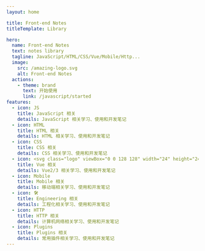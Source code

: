 ```yaml
---
layout: home

title: Front-end Notes
titleTemplate: Library

hero:
  name: Front-end Notes
  text: notes library
  tagline: JavaScript/HTML/CSS/Vue/Mobile/Http...
  image:
    src: /amazing-logo.svg
    alt: Front-end Notes
  actions:
    - theme: brand
      text: 开始使用
      link: /javascript/started
features:
  - icon: JS
    title: JavaScript 相关
    details: JavaScript 相关学习、使用和开发笔记
  - icon: HTML
    title: HTML 相关
    details: HTML 相关学习、使用和开发笔记
  - icon: CSS
    title: CSS 相关
    details: CSS 相关学习、使用和开发笔记
  - icon: <svg class="logo" viewBox="0 0 128 128" width="24" height="24" data-v-c0161dce=""><path fill="#42b883" d="M78.8,10L64,35.4L49.2,10H0l64,110l64-110C128,10,78.8,10,78.8,10z" data-v-c0161dce=""></path><path fill="#35495e" d="M78.8,10L64,35.4L49.2,10H25.6L64,76l38.4-66H78.8z" data-v-c0161dce=""></path></svg>
    title: Vue 相关
    details: Vue2/3 相关学习、使用和开发笔记
  - icon: Mobile
    title: Mobile 相关
    details: 移动端相关学习、使用和开发笔记
  - icon: 🛠️
    title: Engineering 相关
    details: 工程化相关学习、使用和开发笔记
  - icon: HTTP
    title: HTTP 相关
    details: 计算机网络相关学习、使用和开发笔记
  - icon: Plugins
    title: Plugins 相关
    details: 常用插件相关学习、使用和开发笔记
---
```


<script setup lang="ts">
import { onMounted } from 'vue'
import { fetchVersion } from './.vitepress/utils/fetchVersion'

onMounted(() => {
  fetchVersion()
})
</script>
